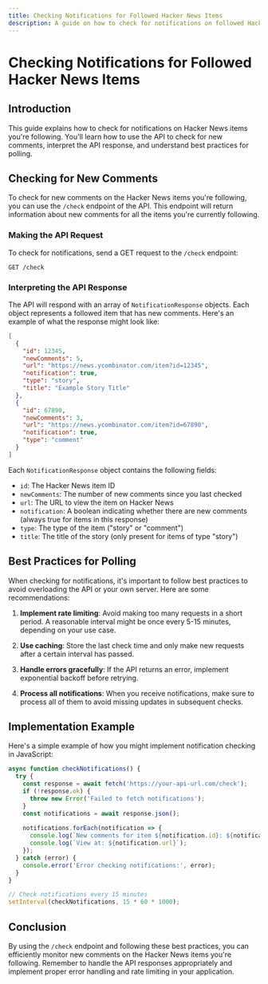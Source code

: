 ```yaml
---
title: Checking Notifications for Followed Hacker News Items
description: A guide on how to check for notifications on followed Hacker News items using the API.
---
```


# Checking Notifications for Followed Hacker News Items

## Introduction

This guide explains how to check for notifications on Hacker News items you're following. You'll learn how to use the API to check for new comments, interpret the API response, and understand best practices for polling.

## Checking for New Comments

To check for new comments on the Hacker News items you're following, you can use the `/check` endpoint of the API. This endpoint will return information about new comments for all the items you're currently following.

### Making the API Request

To check for notifications, send a GET request to the `/check` endpoint:

```http
GET /check
```

### Interpreting the API Response

The API will respond with an array of `NotificationResponse` objects. Each object represents a followed item that has new comments. Here's an example of what the response might look like:

```json
[
  {
    "id": 12345,
    "newComments": 5,
    "url": "https://news.ycombinator.com/item?id=12345",
    "notification": true,
    "type": "story",
    "title": "Example Story Title"
  },
  {
    "id": 67890,
    "newComments": 3,
    "url": "https://news.ycombinator.com/item?id=67890",
    "notification": true,
    "type": "comment"
  }
]
```

Each `NotificationResponse` object contains the following fields:

- `id`: The Hacker News item ID
- `newComments`: The number of new comments since you last checked
- `url`: The URL to view the item on Hacker News
- `notification`: A boolean indicating whether there are new comments (always true for items in this response)
- `type`: The type of the item ("story" or "comment")
- `title`: The title of the story (only present for items of type "story")

## Best Practices for Polling

When checking for notifications, it's important to follow best practices to avoid overloading the API or your own server. Here are some recommendations:

1. **Implement rate limiting**: Avoid making too many requests in a short period. A reasonable interval might be once every 5-15 minutes, depending on your use case.

2. **Use caching**: Store the last check time and only make new requests after a certain interval has passed.

3. **Handle errors gracefully**: If the API returns an error, implement exponential backoff before retrying.

4. **Process all notifications**: When you receive notifications, make sure to process all of them to avoid missing updates in subsequent checks.

## Implementation Example

Here's a simple example of how you might implement notification checking in JavaScript:

```javascript
async function checkNotifications() {
  try {
    const response = await fetch('https://your-api-url.com/check');
    if (!response.ok) {
      throw new Error('Failed to fetch notifications');
    }
    const notifications = await response.json();
    
    notifications.forEach(notification => {
      console.log(`New comments for item ${notification.id}: ${notification.newComments}`);
      console.log(`View at: ${notification.url}`);
    });
  } catch (error) {
    console.error('Error checking notifications:', error);
  }
}

// Check notifications every 15 minutes
setInterval(checkNotifications, 15 * 60 * 1000);
```

## Conclusion

By using the `/check` endpoint and following these best practices, you can efficiently monitor new comments on the Hacker News items you're following. Remember to handle the API responses appropriately and implement proper error handling and rate limiting in your application.